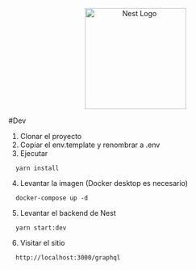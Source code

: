 <p align="center">
  <a href="http://nestjs.com/" target="blank"><img src="https://nestjs.com/img/logo-small.svg" width="200" alt="Nest Logo" /></a>
</p>

#Dev

1. Clonar el proyecto
2. Copiar el env.template y renombrar a .env
3. Ejecutar
```
  yarn install
````
4. Levantar la imagen (Docker desktop es necesario)
```
  docker-compose up -d
````
5. Levantar el backend de Nest
```
  yarn start:dev
````
6. Visitar el sitio
```
  http://localhost:3000/graphql
````